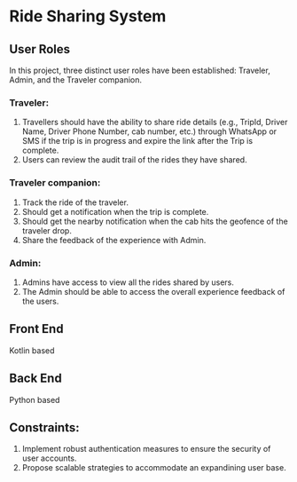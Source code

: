 # Ride Sharing System

## User Roles
In this project, three distinct user roles have been established: Traveler, Admin, and the Traveler
companion.
### Traveler:
1. Travellers should have the ability to share ride details (e.g., TripId, Driver Name, Driver Phone
Number, cab number, etc.) through WhatsApp or SMS if the trip is in progress and expire the link
after the Trip is complete.
2. Users can review the audit trail of the rides they have shared.
### Traveler companion:
1. Track the ride of the traveler.
2. Should get a notification when the trip is complete.
3. Should get the nearby notification when the cab hits the geofence of the traveler drop.
4. Share the feedback of the experience with Admin.
### Admin:
1. Admins have access to view all the rides shared by users.
2. The Admin should be able to access the overall experience feedback of the users.


## Front End
Kotlin based

## Back End
Python based

## Constraints:
1. Implement robust authentication measures to ensure the security of user accounts.
2. Propose scalable strategies to accommodate an expandining user base.